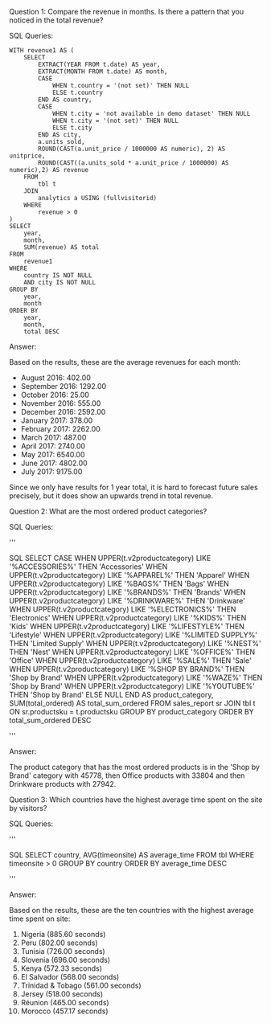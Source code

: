 Question 1: Compare the revenue in months. Is there a pattern that you noticed in the total revenue?

SQL Queries:

```
WITH revenue1 AS (
    SELECT 
        EXTRACT(YEAR FROM t.date) AS year, 
        EXTRACT(MONTH FROM t.date) AS month, 
        CASE 
            WHEN t.country = '(not set)' THEN NULL 
            ELSE t.country 
        END AS country, 
        CASE 
            WHEN t.city = 'not available in demo dataset' THEN NULL 
            WHEN t.city = '(not set)' THEN NULL 
            ELSE t.city 
        END AS city, 
        a.units_sold, 
        ROUND(CAST(a.unit_price / 1000000 AS numeric), 2) AS unitprice, 
        ROUND(CAST((a.units_sold * a.unit_price / 1000000) AS numeric),2) AS revenue 
    FROM 
        tbl t 
    JOIN 
        analytics a USING (fullvisitorid) 
    WHERE 
        revenue > 0 
)
SELECT 
    year, 
    month, 
    SUM(revenue) AS total 
FROM 
    revenue1 
WHERE 
    country IS NOT NULL 
    AND city IS NOT NULL 
GROUP BY 
    year, 
    month 
ORDER BY 
    year, 
    month, 
    total DESC
```

Answer: 

Based on the results, these are the average revenues for each month:

- August 2016: 402.00
- September 2016: 1292.00
- October 2016: 25.00
- November 2016: 555.00
- December 2016: 2592.00
- January 2017: 378.00
- February 2017: 2262.00
- March 2017: 487.00
- April 2017: 2740.00
- May 2017: 6540.00
- June 2017: 4802.00
- July 2017: 9175.00

Since we only have results for 1 year total, it is hard to forecast future sales precisely, but it does show an upwards trend in total revenue.


Question 2: What are the most ordered product categories?

SQL Queries:

'''

SQL
SELECT 
	CASE 
	WHEN UPPER(t.v2productcategory) LIKE '%ACCESSORIES%' THEN 'Accessories' 
	WHEN UPPER(t.v2productcategory) LIKE '%APPAREL%' THEN 'Apparel' 
	WHEN UPPER(t.v2productcategory) LIKE '%BAGS%' THEN 'Bags' 
	WHEN UPPER(t.v2productcategory) LIKE '%BRANDS%' THEN 'Brands' 
	WHEN UPPER(t.v2productcategory) LIKE '%DRINKWARE%' THEN 'Drinkware' 
	WHEN UPPER(t.v2productcategory) LIKE '%ELECTRONICS%' THEN 'Electronics' 
	WHEN UPPER(t.v2productcategory) LIKE '%KIDS%' THEN 'Kids' 
	WHEN UPPER(t.v2productcategory) LIKE '%LIFESTYLE%' THEN 'Lifestyle' 
	WHEN UPPER(t.v2productcategory) LIKE '%LIMITED SUPPLY%' THEN 'Limited Supply' 
	WHEN UPPER(t.v2productcategory) LIKE '%NEST%' THEN 'Nest' 
	WHEN UPPER(t.v2productcategory) LIKE '%OFFICE%' THEN 'Office' 
	WHEN UPPER(t.v2productcategory) LIKE '%SALE%' THEN 'Sale' 
	WHEN UPPER(t.v2productcategory) LIKE '%SHOP BY BRAND%' THEN 'Shop by Brand' 
	WHEN UPPER(t.v2productcategory) LIKE '%WAZE%' THEN 'Shop by Brand' 
	WHEN UPPER(t.v2productcategory) LIKE '%YOUTUBE%' THEN 'Shop by Brand' 
	ELSE NULL 
	END AS product_category,
	SUM(total_ordered) AS total_sum_ordered
FROM sales_report sr
JOIN tbl t
ON sr.productsku = t.productsku
GROUP BY product_category
ORDER BY total_sum_ordered DESC

'''

Answer:

The product category that has the most ordered products is in the 'Shop by Brand' category with 45778, then Office products with 33804 and then Drinkware products with 27942.


Question 3: Which countries have the highest average time spent on the site by visitors?

SQL Queries:

'''

SQL
SELECT country, AVG(timeonsite) AS average_time
FROM tbl
WHERE timeonsite > 0
GROUP BY country
ORDER BY average_time DESC

'''

Answer:

Based on the results, these are the ten countries with the highest average time spent on site:
1. Nigeria (885.60 seconds)
2. Peru (802.00 seconds)
3. Tunisia (726.00 seconds)
4. Slovenia (696.00 seconds)
5. Kenya (572.33 seconds)
6. El Salvador (568.00 seconds)
7. Trinidad & Tobago (561.00 seconds)
8. Jersey (518.00 seconds)
9. Réunion (465.00 seconds)
10. Morocco (457.17 seconds)

